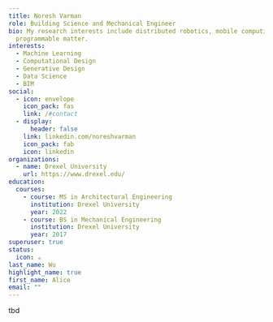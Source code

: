 ```yaml
---
title: Noresh Varman
role: Building Science and Mechanical Engineer
bio: My research interests include distributed robotics, mobile computing and
  programmable matter.
interests:
  - Machine Learning
  - Computational Design
  - Generative Design
  - Data Science
  - BIM
social:
  - icon: envelope
    icon_pack: fas
    link: /#contact
  - display:
      header: false
    link: linkedin.com/noreshvarman
    icon_pack: fab
    icon: linkedin
organizations:
  - name: Drexel University
    url: https://www.drexel.edu/
education:
  courses:
    - course: MS in Architectural Engineering
      institution: Drexel University
      year: 2022
    - course: BS in Mechanical Engineering
      institution: Drexel University
      year: 2017
superuser: true
status:
  icon: ☕️
last_name: Wu
highlight_name: true
first_name: Alice
email: ""
---
```

t﻿bd